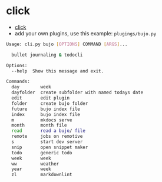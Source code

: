 # click

- [click](https://click.palletsprojects.com/en/8.1.x/)
- add your own plugins, use this example: `plugings/bujo.py`

```sh
Usage: cli.py bujo [OPTIONS] COMMAND [ARGS]...

  bullet journaling & todocli

Options:
  --help  Show this message and exit.

Commands:
  day        week
  dayfolder  create subfolder with named todays date
  edit       edit plugin
  folder     create bujo folder
  future     bujo index file
  index      bujo index file
  m          mkdocs serve
  month      month file
  read       read a bujo/ file
  remote     jobs on remotive
  s          start dev server
  snip       open snippet maker
  todo       generic todo
  week       week
  ww         weather
  year       week
  zl         markdownlint
```
